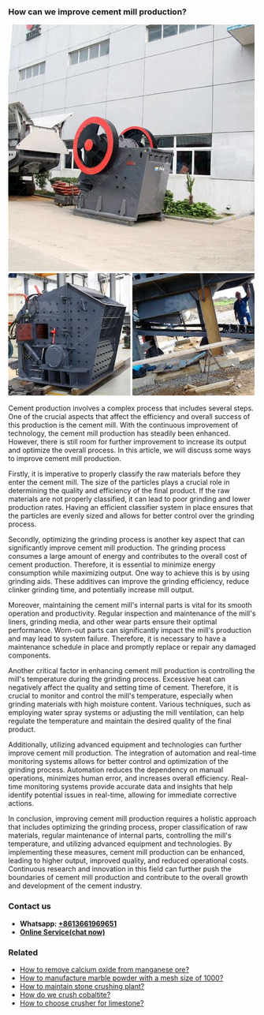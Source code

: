 <h3>How can we improve cement mill production?</h3><img src='1701744942.jpg' alt=''><p>Cement production involves a complex process that includes several steps. One of the crucial aspects that affect the efficiency and overall success of this production is the cement mill. With the continuous improvement of technology, the cement mill production has steadily been enhanced. However, there is still room for further improvement to increase its output and optimize the overall process. In this article, we will discuss some ways to improve cement mill production.</p><p>Firstly, it is imperative to properly classify the raw materials before they enter the cement mill. The size of the particles plays a crucial role in determining the quality and efficiency of the final product. If the raw materials are not properly classified, it can lead to poor grinding and lower production rates. Having an efficient classifier system in place ensures that the particles are evenly sized and allows for better control over the grinding process.</p><p>Secondly, optimizing the grinding process is another key aspect that can significantly improve cement mill production. The grinding process consumes a large amount of energy and contributes to the overall cost of cement production. Therefore, it is essential to minimize energy consumption while maximizing output. One way to achieve this is by using grinding aids. These additives can improve the grinding efficiency, reduce clinker grinding time, and potentially increase mill output.</p><p>Moreover, maintaining the cement mill's internal parts is vital for its smooth operation and productivity. Regular inspection and maintenance of the mill's liners, grinding media, and other wear parts ensure their optimal performance. Worn-out parts can significantly impact the mill's production and may lead to system failure. Therefore, it is necessary to have a maintenance schedule in place and promptly replace or repair any damaged components.</p><p>Another critical factor in enhancing cement mill production is controlling the mill's temperature during the grinding process. Excessive heat can negatively affect the quality and setting time of cement. Therefore, it is crucial to monitor and control the mill's temperature, especially when grinding materials with high moisture content. Various techniques, such as employing water spray systems or adjusting the mill ventilation, can help regulate the temperature and maintain the desired quality of the final product.</p><p>Additionally, utilizing advanced equipment and technologies can further improve cement mill production. The integration of automation and real-time monitoring systems allows for better control and optimization of the grinding process. Automation reduces the dependency on manual operations, minimizes human error, and increases overall efficiency. Real-time monitoring systems provide accurate data and insights that help identify potential issues in real-time, allowing for immediate corrective actions.</p><p>In conclusion, improving cement mill production requires a holistic approach that includes optimizing the grinding process, proper classification of raw materials, regular maintenance of internal parts, controlling the mill's temperature, and utilizing advanced equipment and technologies. By implementing these measures, cement mill production can be enhanced, leading to higher output, improved quality, and reduced operational costs. Continuous research and innovation in this field can further push the boundaries of cement mill production and contribute to the overall growth and development of the cement industry.</p><h3>Contact us</h3><ul><li><strong>Whatsapp:&nbsp;<a href="https://wa.me/8613661969651">+8613661969651</a></strong></li><li><a href="https://swt.shibang-china.com/?git&amp;zhl&amp;How can we improve cement mill production"><strong>Online Service(chat now)</strong></a></li></ul><h3>Related</h3><ul><li><a href='How to remove calcium oxide from manganese ore.md'>How to remove calcium oxide from manganese ore?</a></li><li><a href='How to manufacture marble powder with a mesh size of 1000.md'>How to manufacture marble powder with a mesh size of 1000?</a></li><li><a href='How to maintain stone crushing plant.md'>How to maintain stone crushing plant?</a></li><li><a href='How do we crush cobaltite.md'>How do we crush cobaltite?</a></li><li><a href='How to choose crusher for limestone.md'>How to choose crusher for limestone?</a></li></ul>